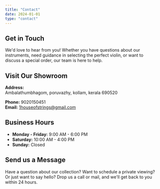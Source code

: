 ```yaml
---
title: "Contact"
date: 2024-01-01
type: "contact"
---
```


## Get in Touch

We'd love to hear from you! Whether you have questions about our instruments, need guidance in selecting the perfect violin, or want to discuss a special order, our team is here to help.

## Visit Our Showroom

**Address:**<br>
Ambalathumbhagom, poruvazhy, kollam, kerala 690520

**Phone:** 9020150451<br>
**Email:** 1houseofstrings@gmail.com

## Business Hours

- **Monday - Friday:** 9:00 AM - 6:00 PM
- **Saturday:** 10:00 AM - 4:00 PM
- **Sunday:** Closed

## Send us a Message

Have a question about our collection? Want to schedule a private viewing? Or just want to say hello? Drop us a call or mail, and we'll get back to you within 24 hours.

